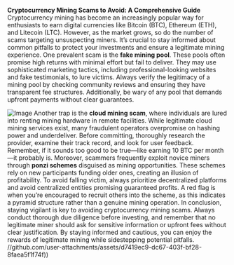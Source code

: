 **Cryptocurrency Mining Scams to Avoid: A Comprehensive Guide**
Cryptocurrency mining has become an increasingly popular way for enthusiasts to earn digital currencies like Bitcoin (BTC), Ethereum (ETH), and Litecoin (LTC). However, as the market grows, so do the number of scams targeting unsuspecting miners. It’s crucial to stay informed about common pitfalls to protect your investments and ensure a legitimate mining experience.
One prevalent scam is the **fake mining pool**. These pools often promise high returns with minimal effort but fail to deliver. They may use sophisticated marketing tactics, including professional-looking websites and fake testimonials, to lure victims. Always verify the legitimacy of a mining pool by checking community reviews and ensuring they have transparent fee structures. Additionally, be wary of any pool that demands upfront payments without clear guarantees.

![Image](https://github.com/user-attachments/assets/4a25d116-2220-4385-b08e-f287af8fcbc4)
Another trap is the **cloud mining scam**, where individuals are lured into renting mining hardware in remote facilities. While legitimate cloud mining services exist, many fraudulent operators overpromise on hashing power and underdeliver. Before committing, thoroughly research the provider, examine their track record, and look for user feedback. Remember, if it sounds too good to be true—like earning 10 BTC per month—it probably is.
Moreover, scammers frequently exploit novice miners through **ponzi schemes** disguised as mining opportunities. These schemes rely on new participants funding older ones, creating an illusion of profitability. To avoid falling victim, always prioritize decentralized platforms and avoid centralized entities promising guaranteed profits. A red flag is when you’re encouraged to recruit others into the scheme, as this indicates a pyramid structure rather than a genuine mining operation.
In conclusion, staying vigilant is key to avoiding cryptocurrency mining scams. Always conduct thorough due diligence before investing, and remember that no legitimate miner should ask for sensitive information or upfront fees without clear justification. By staying informed and cautious, you can enjoy the rewards of legitimate mining while sidestepping potential pitfalls. 
 //github.com/user-attachments/assets/d7419ec9-dc67-403f-bf28-8faea5f1f74f))
